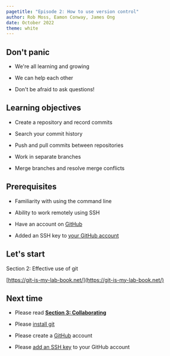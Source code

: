 ```yaml
---
pagetitle: "Episode 2: How to use version control"
author: Rob Moss, Eamon Conway, James Ong
date: October 2022
theme: white
---
```


## Don't panic

- We're all learning and growing

- We can help each other

- Don't be afraid to ask questions!

## Learning objectives

- Create a repository and record commits

- Search your commit history

- Push and pull commits between repositories

- Work in separate branches

- Merge branches and resolve merge conflicts

## Prerequisites

- Familiarity with using the command line

- Ability to work remotely using SSH

- Have an account on [GitHub](https://www.github.com/)

- Added an SSH key to [your GitHub account](https://docs.github.com/en/authentication/connecting-to-github-with-ssh/adding-a-new-ssh-key-to-your-github-account)

## Let's start

Section 2: Effective use of git

[https://git-is-my-lab-book.net/](https://git-is-my-lab-book.net/)

## Next time

- Please read [**Section 3: Collaborating**](https://git-is-my-lab-book.net/collaborating/)

- Please [install git](https://git-scm.com/book/en/v2/Getting-Started-Installing-Git)

- Please create a [GitHub](https://www.github.com/) account

- Please [add an SSH key](https://docs.github.com/en/authentication/connecting-to-github-with-ssh/adding-a-new-ssh-key-to-your-github-account) to your GitHub account

